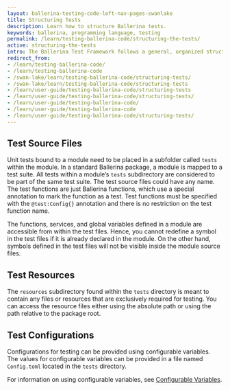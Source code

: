```yaml
---
layout: ballerina-testing-code-left-nav-pages-swanlake
title: Structuring Tests
description: Learn how to structure Ballerina tests.
keywords: ballerina, programming language, testing
permalink: /learn/testing-ballerina-code/structuring-the-tests/
active: structuring-the-tests
intro: The Ballerina Test Framework follows a general, organized structure that allows testing code under various conditions by making use of resources and configurations. 
redirect_from:
- /learn/testing-ballerina-code/
- /learn/testing-ballerina-code
- /swan-lake/learn/testing-ballerina-code/structuring-tests/
- /swan-lake/learn/testing-ballerina-code/structuring-tests
- /learn/user-guide/testing-ballerina-code/structuring-tests
- /learn/user-guide/testing-ballerina-code/structuring-tests/
- /learn/user-guide/testing-ballerina-code/
- /learn/user-guide/testing-ballerina-code
- /learn/user-guide/testing-ballerina-code/structuring-tests/
---
```


## Test Source Files
Unit tests bound to a module need to be placed in a subfolder called `tests` within the module. 
In a standard Ballerina package, a module is mapped to a test suite. All tests within a module’s `tests` subdirectory 
are considered to be part of the same test suite. The test source files could have any name. The test functions are just 
Ballerina functions, which use a special annotation to mark the function as a test. Test functions must be specified 
with the `@test:Config{}` annotation and there is no restriction on the test function name.

The functions, services, and global variables defined in a module are accessible from within the test files.
Hence, you cannot redefine a symbol in the test files if it is already declared in the module.
On the other hand, symbols defined in the test files will not be visible inside the module source files.

## Test Resources
The `resources` subdirectory found within the `tests` directory is meant to contain any files or resources that are 
exclusively required for testing. You can access the resource files either using the absolute path or using the path 
relative to the package root.

## Test Configurations
Configurations for testing can be provided using configurable variables. The values for configurable variables can be 
provided in a file named `Config.toml` located in the `tests` directory.

For information on using configurable variables, see
[Configurable Variables](/learn/configuring-ballerina-programs/quick-start-on-configurable-variables).
